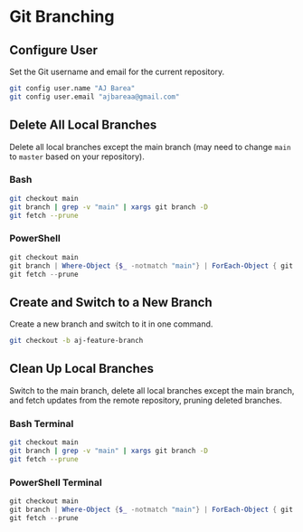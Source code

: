 # Git Branching

## Configure User

Set the Git username and email for the current repository.

```bash
git config user.name "AJ Barea"
git config user.email "ajbareaa@gmail.com"
```

## Delete All Local Branches

Delete all local branches except the main branch (may need to change `main` to `master` based on your repository).

### Bash

```bash
git checkout main
git branch | grep -v "main" | xargs git branch -D
git fetch --prune
```

### PowerShell

```powershell
git checkout main
git branch | Where-Object {$_ -notmatch "main"} | ForEach-Object { git branch -D $_ }
git fetch --prune
```

## Create and Switch to a New Branch

Create a new branch and switch to it in one command.

```bash
git checkout -b aj-feature-branch
```

## Clean Up Local Branches

Switch to the main branch, delete all local branches except the main branch, and fetch updates from the remote repository, pruning deleted branches.

### Bash Terminal

```bash
git checkout main
git branch | grep -v "main" | xargs git branch -D
git fetch --prune
```

### PowerShell Terminal

```powershell
git checkout main
git branch | Where-Object {$_ -notmatch "main"} | ForEach-Object { git branch -D $_ }
git fetch --prune
